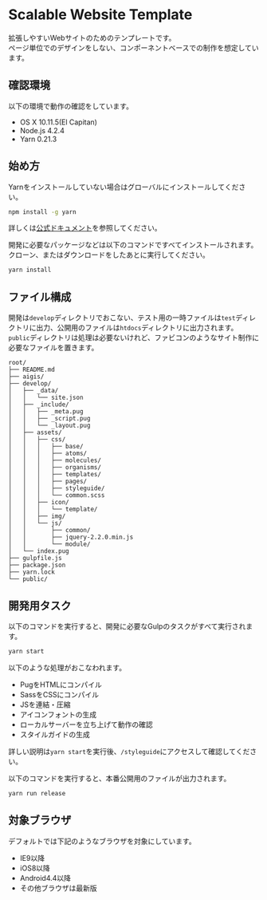 # Scalable Website Template
拡張しやすいWebサイトのためのテンプレートです。  
ページ単位でのデザインをしない、コンポーネントベースでの制作を想定しています。

## 確認環境

以下の環境で動作の確認をしています。

- OS X 10.11.5(El Capitan)
- Node.js 4.2.4
- Yarn 0.21.3


## 始め方
Yarnをインストールしていない場合はグローバルにインストールしてください。

```bash
npm install -g yarn
```

詳しくは[公式ドキュメント](https://yarnpkg.com/en/docs/install)を参照してください。

開発に必要なパッケージなどは以下のコマンドですべてインストールされます。クローン、またはダウンロードをしたあとに実行してください。

```bash
yarn install
```


## ファイル構成
開発は`develop`ディレクトリでおこない、テスト用の一時ファイルは`test`ディレクトリに出力、公開用のファイルは`htdocs`ディレクトリに出力されます。  
`public`ディレクトリは処理は必要ないけれど、ファビコンのようなサイト制作に必要なファイルを置きます。

```
root/
├── README.md
├── aigis/
├── develop/
│   ├── _data/
│   │   └── site.json
│   ├── _include/
│   │   ├── _meta.pug
│   │   ├── _script.pug
│   │   └── _layout.pug
│   ├── assets/
│   │   ├── css/
│   │   │   ├── base/
│   │   │   ├── atoms/
│   │   │   ├── molecules/
│   │   │   ├── organisms/
│   │   │   ├── templates/
│   │   │   ├── pages/
│   │   │   ├── styleguide/
│   │   │   └── common.scss
│   │   ├── icon/
│   │   │   └── template/
│   │   ├── img/
│   │   └── js/
│   │       ├── common/
│   │       ├── jquery-2.2.0.min.js
│   │       └── module/
│   └── index.pug
├── gulpfile.js
├── package.json
├── yarn.lock
└── public/
```

## 開発用タスク
以下のコマンドを実行すると、開発に必要なGulpのタスクがすべて実行されます。

```bash
yarn start
```

以下のような処理がおこなわれます。

- PugをHTMLにコンパイル
- SassをCSSにコンパイル
- JSを連結・圧縮
- アイコンフォントの生成
- ローカルサーバーを立ち上げて動作の確認
- スタイルガイドの生成

詳しい説明は`yarn start`を実行後、`/styleguide`にアクセスして確認してください。

以下のコマンドを実行すると、本番公開用のファイルが出力されます。

```bash
yarn run release
```

## 対象ブラウザ
デフォルトでは下記のようなブラウザを対象にしています。

- IE9以降
- iOS8以降
- Android4.4以降
- その他ブラウザは最新版
